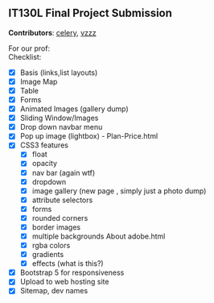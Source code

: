 ## IT130L Final Project Submission

**Contributors**:
[celery](https://github.com/ucelery), [vzzz](https://github.com/Vz-3)

For our prof:  
Checklist:

- [x] Basis (links,list layouts)
- [x] Image Map
- [x] Table
- [x] Forms
- [x] Animated Images (gallery dump)
- [x] Sliding Window/Images
- [x] Drop down navbar menu
- [x] Pop up image (lightbox) - Plan-Price.html
- [x] CSS3 features
  - [x] float
  - [x] opacity
  - [x] nav bar (again wtf)
  - [x] dropdown
  - [x] image gallery (new page , simply just a photo dump)
  - [x] attribute selectors
  - [x] forms
  - [x] rounded corners
  - [x] border images
  - [x] multiple backgrounds About adobe.html
  - [x] rgba colors
  - [x] gradients
  - [x] effects (what is this?)
- [x] Bootstrap 5 for responsiveness
- [x] Upload to web hosting site
- [x] Sitemap, dev names
